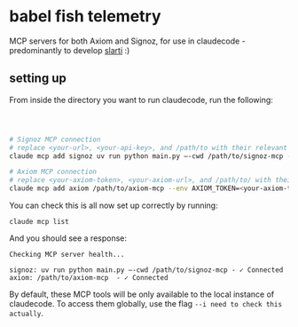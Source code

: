 # babel fish telemetry
MCP servers for both Axiom and Signoz, for use in claudecode - predominantly to develop [slarti](https://github.com/Cygnusfear/slarti) :)

## setting up 

From inside the directory you want to run claudecode, run the following: 

```zsh



# Signoz MCP connection
# replace <your-url>, <your-api-key>, and /path/to with their relevant values
claude mcp add signoz uv run python main.py —-cwd /path/to/signoz-mcp --env SIGNOZ_HOST=<your-url> --env SIGNOZ_API_KEY=<your-api-key> --env SIGNOZ_SSL_VERIFY=true

# Axiom MCP connection
# replace <your-axiom-token>, <your-axiom-url>, and /path/to/ with their relevant values 
claude mcp add axiom /path/to/axiom-mcp --env AXIOM_TOKEN=<your-axiom-token> --env AXIOM_URL=<your-axiom-url> --env AXIOM_QUERY_RATE=1 --env AXIOM_QUERY_BURST=1 --env AXIOM_DATASETS_RATE=1 --env AXIOM_DATASETS_BURST=1 --env AXIOM_MONITORS_RATE=1 --env AXIOM_MONITORS_BURST=1
```
You can check this is all now set up correctly by running:
```
claude mcp list
```
And you should see a response:
```
Checking MCP server health...

signoz: uv run python main.py —-cwd /path/to/signoz-mcp - ✓ Connected
axiom: /path/to/axiom-mcp  - ✓ Connected
```

By default, these MCP tools will be only available to the local instance of claudecode. To access them globally, use the flag `--i need to check this actually`. 
